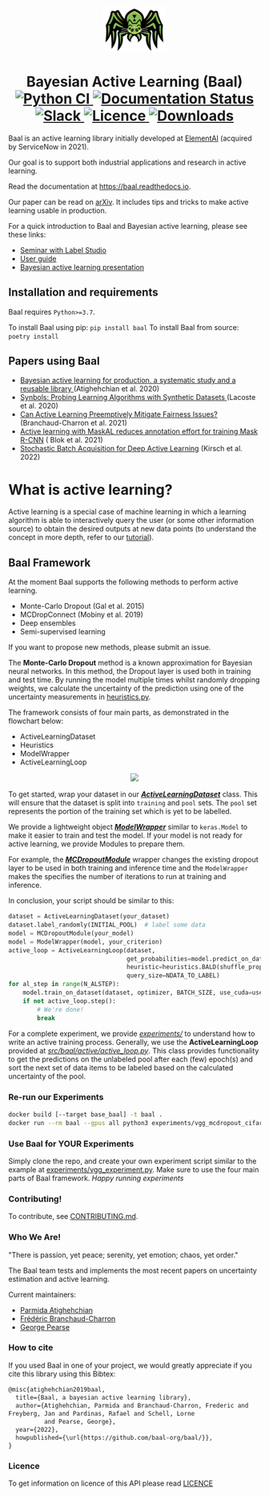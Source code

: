 <p align="center">
  <img height=15% width=25% src="https://github.com/ElementAI/baal/blob/master/docs/_static/images/logo-transparent.png?raw=true">
  <h1 align="center">Bayesian Active Learning (Baal)
   <br>
  <a href="https://github.com/baal-org/baal/actions/workflows/pythonci.yml">
    <img alt="Python CI" src="https://github.com/baal-org/baal/actions/workflows/pythonci.yml/badge.svg"/>
  </a>
  <a href="https://baal.readthedocs.io/en/latest/?badge=latest">
    <img alt="Documentation Status" src="https://readthedocs.org/projects/baal/badge/?version=latest"/>
  </a>
  <a href="https://join.slack.com/t/baal-world/shared_invite/zt-z0izhn4y-Jt6Zu5dZaV2rsAS9sdISfg">
    <img alt="Slack" src="https://img.shields.io/badge/slack-chat-green.svg?logo=slack"/>
  </a>
  <a href="https://github.com/Elementai/baal/blob/master/LICENSE">
    <img alt="Licence" src="https://img.shields.io/badge/License-Apache%202.0-blue.svg"/>
  </a>
  <a href="https://pepy.tech/project/baal">
    <img alt="Downloads" src="https://pepy.tech/badge/baal"/>
  </a>
  </h1>
</p>


Baal is an active learning library initially developed at
[ElementAI](https://www.elementai.com/) (acquired by ServiceNow in 2021).

Our goal is to support both industrial applications and research in active learning.

Read the documentation at https://baal.readthedocs.io.

Our paper can be read on [arXiv](https://arxiv.org/abs/2006.09916). It includes tips and tricks to make active learning
usable in production.

For a quick introduction to Baal and Bayesian active learning, please see these links:

* [Seminar with Label Studio](https://www.youtube.com/watch?v=HG7imRQN3-k)
* [User guide](https://baal.readthedocs.io/en/latest/user_guide/index.html)
* [Bayesian active learning presentation](https://drive.google.com/file/d/13UUDsS1rvqDnXza7L0j4bnqyhOT5TDSt/view?usp=sharing)

## Installation and requirements

Baal requires `Python>=3.7`.

To install Baal using pip: `pip install baal`
To install Baal from source: `poetry install`

## Papers using Baal

* [Bayesian active learning for production, a systematic study and a reusable library
  ](https://arxiv.org/abs/2006.09916) (Atighehchian et al. 2020)
* [Synbols: Probing Learning Algorithms with Synthetic Datasets
  ](https://nips.cc/virtual/2020/public/poster_0169cf885f882efd795951253db5cdfb.html) (Lacoste et al. 2020)
* [Can Active Learning Preemptively Mitigate Fairness Issues?
  ](https://arxiv.org/pdf/2104.06879.pdf) (Branchaud-Charron et al. 2021)
* [Active learning with MaskAL reduces annotation effort for training Mask R-CNN](https://arxiv.org/abs/2112.06586) (
  Blok et al. 2021)
* [Stochastic Batch Acquisition for Deep Active Learning](https://arxiv.org/abs/2106.12059) (Kirsch et al. 2022)

# What is active learning?

Active learning is a special case of machine learning in which a learning algorithm is able to interactively query the
user (or some other information source) to obtain the desired outputs at new data points
(to understand the concept in more depth, refer to our [tutorial](https://baal.readthedocs.io/en/latest/)).

## Baal Framework

At the moment Baal supports the following methods to perform active learning.

- Monte-Carlo Dropout (Gal et al. 2015)
- MCDropConnect (Mobiny et al. 2019)
- Deep ensembles
- Semi-supervised learning

If you want to propose new methods, please submit an issue.

The **Monte-Carlo Dropout** method is a known approximation for Bayesian neural networks. In this method, the Dropout
layer is used both in training and test time. By running the model multiple times whilst randomly dropping weights, we
calculate the uncertainty of the prediction using one of the uncertainty measurements
in [heuristics.py](baal/active/heuristics/heuristics.py).

The framework consists of four main parts, as demonstrated in the flowchart below:

- ActiveLearningDataset
- Heuristics
- ModelWrapper
- ActiveLearningLoop

<p align="center">
  <img src="./docs/literature/images/Baalscheme.svg">
</p>

To get started, wrap your dataset in our _[**ActiveLearningDataset**](baal/active/dataset.py)_ class. This will ensure
that the dataset is split into
`training` and `pool` sets. The `pool` set represents the portion of the training set which is yet to be labelled.

We provide a lightweight object _[**ModelWrapper**](baal/modelwrapper.py)_ similar to `keras.Model` to make it easier to
train and test the model. If your model is not ready for active learning, we provide Modules to prepare them.

For example, the _[**MCDropoutModule**](baal/bayesian/dropout.py)_ wrapper changes the existing dropout layer to be used
in both training and inference time and the `ModelWrapper` makes the specifies the number of iterations to run at
training and inference.

In conclusion, your script should be similar to this:

```python
dataset = ActiveLearningDataset(your_dataset)
dataset.label_randomly(INITIAL_POOL)  # label some data
model = MCDropoutModule(your_model)
model = ModelWrapper(model, your_criterion)
active_loop = ActiveLearningLoop(dataset,
                                 get_probabilities=model.predict_on_dataset,
                                 heuristic=heuristics.BALD(shuffle_prop=0.1),
                                 query_size=NDATA_TO_LABEL)
for al_step in range(N_ALSTEP):
    model.train_on_dataset(dataset, optimizer, BATCH_SIZE, use_cuda=use_cuda)
    if not active_loop.step():
        # We're done!
        break
```

For a complete experiment, we provide _[experiments/](experiments/)_ to understand how to write an active training
process. Generally, we use the **ActiveLearningLoop**
provided at _[src/baal/active/active_loop.py](baal/active/active_loop.py)_. This class provides functionality to get the
predictions on the unlabeled pool after each (few) epoch(s) and sort the next set of data items to be labeled based on
the calculated uncertainty of the pool.

### Re-run our Experiments

```bash
docker build [--target base_baal] -t baal .
docker run --rm baal --gpus all python3 experiments/vgg_mcdropout_cifar10.py 
```

### Use Baal for YOUR Experiments

Simply clone the repo, and create your own experiment script similar to the example
at [experiments/vgg_experiment.py](experiments/vgg_experiment.py). Make sure to use the four main parts of Baal
framework. _Happy running experiments_

### Contributing!

To contribute, see [CONTRIBUTING.md](./CONTRIBUTING.md).

### Who We Are!

"There is passion, yet peace; serenity, yet emotion; chaos, yet order."

The Baal team tests and implements the most recent papers on uncertainty estimation and active learning.

Current maintainers:

- [Parmida Atighehchian](mailto:patighehchian@twitter.com)
- [Frédéric Branchaud-Charron](mailto:frederic.branchaud-charron@gmail.com)
- [George Pearse](georgehwp26@gmail.com)

### How to cite

If you used Baal in one of your project, we would greatly appreciate if you cite this library using this Bibtex:

```
@misc{atighehchian2019baal,
  title={Baal, a bayesian active learning library},
  author={Atighehchian, Parmida and Branchaud-Charron, Frederic and Freyberg, Jan and Pardinas, Rafael and Schell, Lorne
          and Pearse, George},
  year={2022},
  howpublished={\url{https://github.com/baal-org/baal/}},
}
```

### Licence

To get information on licence of this API please read [LICENCE](./LICENSE)
